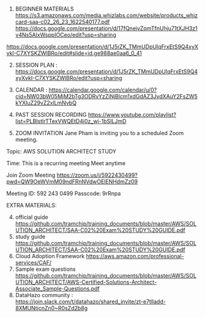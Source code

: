 1. BEGINNER MATERIALS
https://s3.amazonaws.com/media.whizlabs.com/website/products_whizcard-saa-c02_26_23_1622540177.pdf
https://docs.google.com/presentation/d/17fQneivZqmTfnUhju71tXJH3z1v4Ns5AIxWsppIOCeo/edit?usp=sharing

https://docs.google.com/presentation/d/1J5rZK_TMmUDpUIqFrxEtS9Q4xyXvkI-C7XYSKZWlBRo/edit#slide=id.ge988ae0aa6_0_41

2. SESSION PLAN : https://docs.google.com/presentation/d/1J5rZK_TMmUDpUIqFrxEtS9Q4xyXvkI-C7XYSKZWlBRo/edit?usp=sharing
3. CALENDAR : https://calendar.google.com/calendar/u/0?cid=NW03bW05MjM2bTg3ODRvYzZiNjBlcm1xdGdAZ3JvdXAuY2FsZW5kYXIuZ29vZ2xlLmNvbQ

4. PAST SESSION RECORDING
https://www.youtube.com/playlist?list=PLBIstIrTTexVWQEtD4i0z_wi-1bSILJmD

5. ZOOM INVITATION
Jane Pham is inviting you to a scheduled Zoom meeting.

Topic: AWS SOLUTION ARCHITECT STUDY

Time: This is a recurring meeting Meet anytime

Join Zoom Meeting
https://zoom.us/j/5922430499?pwd=QW9OeWVmM09ndFRnNVdwOElENHdmZz09

Meeting ID: 592 243 0499
Passcode: 9rRnpa



EXTRA MATERIALS:
      
4. official guide https://github.com/tramchip/training_documents/blob/master/AWS/SOLUTION_ARCHITECT/SAA-C02%20Exam%20STUDY%20GUIDE.pdf
5. study guide https://github.com/tramchip/training_documents/blob/master/AWS/SOLUTION_ARCHITECT/SAA-C02%20Exam%20STUDY%20GUIDE.pdf
6. Cloud Adoption Framework https://aws.amazon.com/professional-services/CAF/
7. Sample exam questions https://github.com/tramchip/training_documents/blob/master/AWS/SOLUTION_ARCHITECT/AWS-Certified-Solutions-Architect-Associate_Sample-Questions.pdf
8. DataHazo community : https://join.slack.com/t/datahazo/shared_invite/zt-e7tlladd-8XMUNtjcnZn0~R0sZd2b8g
